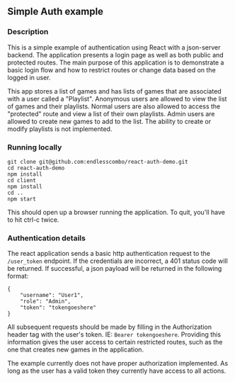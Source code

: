 ## Simple Auth example

### Description

This is a simple example of authentication using React with a json-server backend.  The application presents a login page as well as both public and protected routes.  The main purpose of this application is to demonstrate a basic login flow and how to restrict routes or change data based on the logged in user.

This app stores a list of games and has lists of games that are associated with a user called a "Playlist".  Anonymous users are allowed to view the list of games and their playlists.  Normal users are also allowed to access the "protected" route and view a list of their own playlists.  Admin users are allowed to create new games to add to the list.  The ability to create or modify playlists is not implemented.

### Running locally
```
git clone git@github.com:endlesscombo/react-auth-demo.git
cd react-auth-demo
npm install
cd client
npm install
cd ..
npm start
```

This should open up a browser running the application.  To quit, you'll have to hit ctrl-c twice.

### Authentication details
The react application sends a basic http authentication request to the `/user_token` endpoint.  If the credentials are incorrect, a 401 status code will be returned.  If successful, a json payload will be returned in the following format:

```
{
	"username": "User1",
	"role": "Admin",
	"token": "tokengoeshere"
}
```

All subsequent requests should be made by filling in the Authorization header tag with the user's token. IE: `Bearer tokengoeshere`.  Providing this information gives the user access to certain restricted routes, such as the one that creates new games in the application.

The example currently does not have proper authorization implemented.  As long as the user has a valid token they currently have access to all actions.


